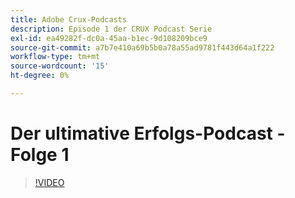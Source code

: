 ```yaml
---
title: Adobe Crux-Podcasts
description: Episode 1 der CRUX Podcast Serie
exl-id: ea49282f-dc0a-45aa-b1ec-9d108209bce9
source-git-commit: a7b7e410a69b5b0a78a55ad9781f443d64a1f222
workflow-type: tm+mt
source-wordcount: '15'
ht-degree: 0%

---
```


# Der ultimative Erfolgs-Podcast - Folge 1

>[!VIDEO](https://video.tv.adobe.com/v/3428393?quality=12learn=on)

